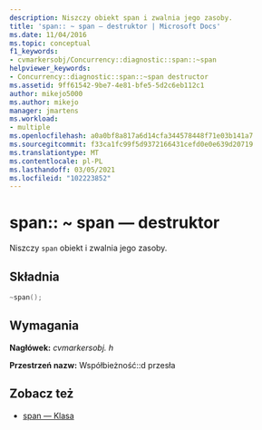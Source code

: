 ```yaml
---
description: Niszczy obiekt span i zwalnia jego zasoby.
title: 'span:: ~ span — destruktor | Microsoft Docs'
ms.date: 11/04/2016
ms.topic: conceptual
f1_keywords:
- cvmarkersobj/Concurrency::diagnostic::span::~span
helpviewer_keywords:
- Concurrency::diagnostic::span::~span destructor
ms.assetid: 9ff61542-9be7-4e81-bfe5-5d2c6eb112c1
author: mikejo5000
ms.author: mikejo
manager: jmartens
ms.workload:
- multiple
ms.openlocfilehash: a0a0bf8a817a6d14cfa344578448f71e03b141a7
ms.sourcegitcommit: f33ca1fc99f5d9372166431cefd0e0e639d20719
ms.translationtype: MT
ms.contentlocale: pl-PL
ms.lasthandoff: 03/05/2021
ms.locfileid: "102223852"
---
```

# <a name="spanspan-destructor"></a>span:: ~ span — destruktor

Niszczy `span` obiekt i zwalnia jego zasoby.

## <a name="syntax"></a>Składnia

```cpp
~span();
```

## <a name="requirements"></a>Wymagania

**Nagłówek:** *cvmarkersobj. h*

**Przestrzeń nazw:** Współbieżność::d przesła

## <a name="see-also"></a>Zobacz też

- [span — Klasa](../profiling/span-class.md)
